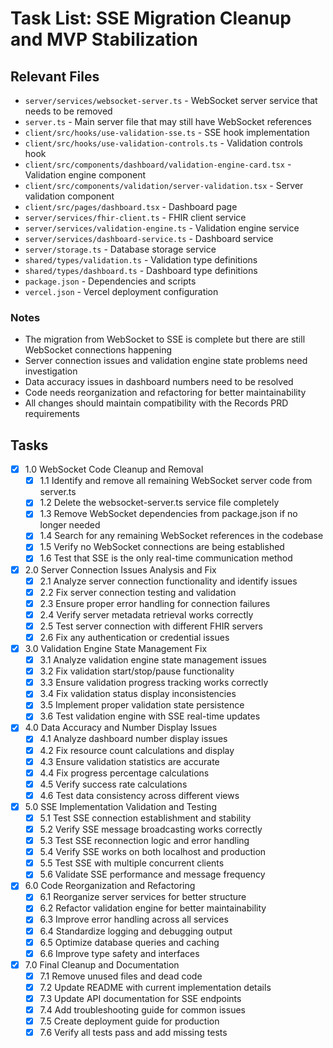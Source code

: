 # Task List: SSE Migration Cleanup and MVP Stabilization

## Relevant Files

- `server/services/websocket-server.ts` - WebSocket server service that needs to be removed
- `server.ts` - Main server file that may still have WebSocket references
- `client/src/hooks/use-validation-sse.ts` - SSE hook implementation
- `client/src/hooks/use-validation-controls.ts` - Validation controls hook
- `client/src/components/dashboard/validation-engine-card.tsx` - Validation engine component
- `client/src/components/validation/server-validation.tsx` - Server validation component
- `client/src/pages/dashboard.tsx` - Dashboard page
- `server/services/fhir-client.ts` - FHIR client service
- `server/services/validation-engine.ts` - Validation engine service
- `server/services/dashboard-service.ts` - Dashboard service
- `server/storage.ts` - Database storage service
- `shared/types/validation.ts` - Validation type definitions
- `shared/types/dashboard.ts` - Dashboard type definitions
- `package.json` - Dependencies and scripts
- `vercel.json` - Vercel deployment configuration

### Notes

- The migration from WebSocket to SSE is complete but there are still WebSocket connections happening
- Server connection issues and validation engine state problems need investigation
- Data accuracy issues in dashboard numbers need to be resolved
- Code needs reorganization and refactoring for better maintainability
- All changes should maintain compatibility with the Records PRD requirements

## Tasks

- [x] 1.0 WebSocket Code Cleanup and Removal
  - [x] 1.1 Identify and remove all remaining WebSocket server code from server.ts
  - [x] 1.2 Delete the websocket-server.ts service file completely
  - [x] 1.3 Remove WebSocket dependencies from package.json if no longer needed
  - [x] 1.4 Search for any remaining WebSocket references in the codebase
  - [x] 1.5 Verify no WebSocket connections are being established
  - [x] 1.6 Test that SSE is the only real-time communication method

- [x] 2.0 Server Connection Issues Analysis and Fix
  - [x] 2.1 Analyze server connection functionality and identify issues
  - [x] 2.2 Fix server connection testing and validation
  - [x] 2.3 Ensure proper error handling for connection failures
  - [x] 2.4 Verify server metadata retrieval works correctly
  - [x] 2.5 Test server connection with different FHIR servers
  - [x] 2.6 Fix any authentication or credential issues

- [x] 3.0 Validation Engine State Management Fix
  - [x] 3.1 Analyze validation engine state management issues
  - [x] 3.2 Fix validation start/stop/pause functionality
  - [x] 3.3 Ensure validation progress tracking works correctly
  - [x] 3.4 Fix validation status display inconsistencies
  - [x] 3.5 Implement proper validation state persistence
  - [x] 3.6 Test validation engine with SSE real-time updates

- [x] 4.0 Data Accuracy and Number Display Issues
  - [x] 4.1 Analyze dashboard number display issues
  - [x] 4.2 Fix resource count calculations and display
  - [x] 4.3 Ensure validation statistics are accurate
  - [x] 4.4 Fix progress percentage calculations
  - [x] 4.5 Verify success rate calculations
  - [x] 4.6 Test data consistency across different views

- [x] 5.0 SSE Implementation Validation and Testing
  - [x] 5.1 Test SSE connection establishment and stability
  - [x] 5.2 Verify SSE message broadcasting works correctly
  - [x] 5.3 Test SSE reconnection logic and error handling
  - [x] 5.4 Verify SSE works on both localhost and production
  - [x] 5.5 Test SSE with multiple concurrent clients
  - [x] 5.6 Validate SSE performance and message frequency

- [x] 6.0 Code Reorganization and Refactoring
  - [x] 6.1 Reorganize server services for better structure
  - [x] 6.2 Refactor validation engine for better maintainability
  - [x] 6.3 Improve error handling across all services
  - [x] 6.4 Standardize logging and debugging output
  - [x] 6.5 Optimize database queries and caching
  - [x] 6.6 Improve type safety and interfaces

- [x] 7.0 Final Cleanup and Documentation
  - [x] 7.1 Remove unused files and dead code
  - [x] 7.2 Update README with current implementation details
  - [x] 7.3 Update API documentation for SSE endpoints
  - [x] 7.4 Add troubleshooting guide for common issues
  - [x] 7.5 Create deployment guide for production
  - [x] 7.6 Verify all tests pass and add missing tests
